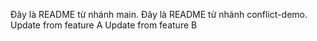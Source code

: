 
Đây là README từ nhánh main.
Đây là README từ nhánh conflict-demo.
Update from feature A
Update from feature B

